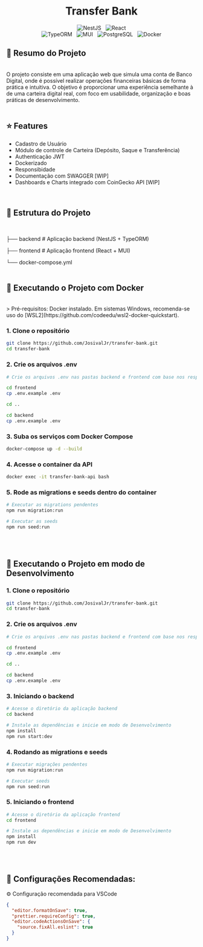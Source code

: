 <h1 align="center">Transfer Bank</h1>

<div align="center">
  <img src="https://img.shields.io/badge/NestJS-E0234E?style=for-the-badge&logo=nestjs&logoColor=white" alt="NestJS" />
  &nbsp;
  <img src="https://img.shields.io/badge/React-20232A?style=for-the-badge&logo=react&logoColor=61DAFB" alt="React" />
   <br/>
  <img src="https://img.shields.io/badge/TypeORM-CC2927?style=for-the-badge&logo=typeorm&logoColor=white" alt="TypeORM" />
  &nbsp;
  <img src="https://img.shields.io/badge/MUI-007FFF?style=for-the-badge&logo=mui&logoColor=white" alt="MUI" />
  &nbsp;
  <img src="https://img.shields.io/badge/PostgreSQL-4169E1?style=for-the-badge&logo=postgresql&logoColor=white" alt="PostgreSQL" />
  &nbsp;
  <img src="https://img.shields.io/badge/Docker-2496ED?style=for-the-badge&logo=docker&logoColor=white" alt="Docker" />
</div>

## 📌 Resumo do Projeto

<br/>
O projeto consiste em uma aplicação web que simula uma conta de Banco Digital, onde é possível realizar operações financeiras básicas de forma prática e intuitiva. O objetivo é proporcionar uma experiência semelhante à de uma carteira digital real, com foco em usabilidade, organização e boas práticas de desenvolvimento.
<br><br>

## ⭐ Features

- Cadastro de Usuário
- Módulo de controle de Carteira (Depósito, Saque e Transferência)
- Authenticação JWT
- Dockerizado
- Responsibidade
- Documentação com SWAGGER [WIP]
- Dashboards e Charts integrado com CoinGecko API [WIP]

<br>

## 🧭 Estrutura do Projeto

<br/>

├── backend # Aplicação backend (NestJS + TypeORM)

├── frontend # Aplicação frontend (React + MUI)

└── docker-compose.yml
<br><br>

## 🚀 Executando o Projeto com Docker

<br/>
> Pré-requisitos: Docker instalado. Em sistemas Windows, recomenda-se uso do [WSL2](https://github.com/codeedu/wsl2-docker-quickstart).

### 1. Clone o repositório

```bash
git clone https://github.com/JosivalJr/transfer-bank.git
cd transfer-bank
```

### 2. Crie os arquivos .env

```bash
# Crie os arquivos .env nas pastas backend e frontend com base nos respectivos .env.example.

cd frontend
cp .env.example .env

cd ..

cd backend
cp .env.example .env
```

### 3. Suba os serviços com Docker Compose

```bash
docker-compose up -d --build
```

### 4. Acesse o container da API

```bash
docker exec -it transfer-bank-api bash
```

### 5. Rode as migrations e seeds dentro do container

```bash
# Executar as migrations pendentes
npm run migration:run

# Executar as seeds
npm run seed:run

```

<br><br>

## 🚀 Executando o Projeto em modo de Desenvolvimento

### 1. Clone o repositório

```bash
git clone https://github.com/JosivalJr/transfer-bank.git
cd transfer-bank
```

### 2. Crie os arquivos .env

```bash
# Crie os arquivos .env nas pastas backend e frontend com base nos respectivos .env.example.

cd frontend
cp .env.example .env

cd ..

cd backend
cp .env.example .env
```

### 3. Iniciando o backend

```bash
# Acesse o diretório da aplicação backend
cd backend

# Instale as dependências e inicie em modo de Desenvolvimento
npm install
npm run start:dev
```

### 4. Rodando as migrations e seeds

```bash
# Executar migrações pendentes
npm run migration:run

# Executar seeds
npm run seed:run
```

### 5. Iniciando o frontend

```bash
# Acesse o diretório da aplicação frontend
cd frontend

# Instale as dependências e inicie em modo de Desenvolvimento
npm install
npm run dev
```

<br><br>

## 🧪 Configurações Recomendadas:

⚙️ Configuração recomendada para VSCode

```json
{
  "editor.formatOnSave": true,
  "prettier.requireConfig": true,
  "editor.codeActionsOnSave": {
    "source.fixAll.eslint": true
  }
}
```
